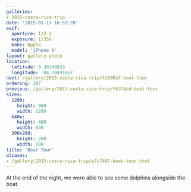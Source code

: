 ```yaml
---
galleries:
- 2015-costa-rica-trip
date: '2015-01-17 16:59:20'
exif:
  aperture: f/2.2
  exposure: 1/356
  make: Apple
  model: 'iPhone 6'
layout: gallery-photo
location:
  latitude: 9.38388833
  longitude: -84.20491667
next: /gallery/2015-costa-rica-trip/41990a7-boat-tour
ordering: 107
previous: /gallery/2015-costa-rica-trip/f6374cd-boat-tour
sizes:
  1280:
    height: 960
    width: 1280
  640w:
    height: 480
    width: 640
  200x200:
    height: 200
    width: 200
title: 'Boat Tour'
aliases:
- /gallery/2015-costa-rica-trip/e7c7497-boat-tour.html
---
```


At the end of the night, we were able to see some dolphins alongside the boat.
